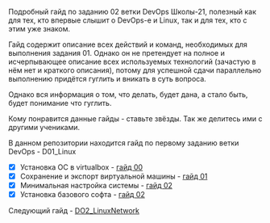 Подробный гайд по заданию 02 ветки DevOps Школы-21, полезный как для тех, кто впервые слышит о DevOps-е и Linux, так и для тех, кто с этим уже знаком.

Гайд содержит описание всех действий и команд, необходимых для выполнения задания 01. Однако он не претендует на полное и исчерпывающее описание всех используемых технологий (зачастую в нём нет и краткого описания), потому для успешной сдачи параллельно выполнению придётся гуглить и вникать в суть вопроса.

Однако вся информация о том, что делать, будет дана, а стало быть, будет понимание что гуглить.

Кому понравится данные гайды - ставьте звёзды. Так же делитесь ими с другими учениками.

В данном репозитории находится гайд по первому заданию ветки DevOps - D01_Linux

- [X] Установка ОС в virtualbox - [гайд 00](https://github.com/codesshaman/sber_devops_d01_linux-master/blob/main/00_INSTALL_SYSTEM.md "Установка ОС в virtualbox")
- [X] Сохранение и экспорт виртуальной машины - [гайд 01](https://github.com/codesshaman/sber_devops_d01_linux-master/blob/main/01_EXPORT_AND_SAVE.md "Установка ОС в virtualbox")
- [X] Минимальная настройка системы - [гайд 02](https://github.com/codesshaman/sber_devops_d01_linux-master/blob/main/02_SYSTEM_SETTING.md "Минимальная настройка системы")
- [X] Установка базового софта - [гайд 02](https://github.com/codesshaman/sber_devops_d01_linux-master/blob/main/03_INSTALL_SOFT.md "Установка базовых программ")

Следующий гайд - [DO2_LinuxNetwork](https://github.com/codesshaman/sber_devops_dO2_linux-network.git "Linux Network")
